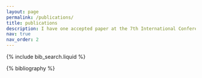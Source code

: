 ```yaml
---
layout: page
permalink: /publications/
title: publications
description: I have one accepted paper at the 7th International Conference on Data Analytics and Cyber Security (DACS 2024), which has been submitted for publication in SN Computer Science journal. I am currently preparing to submit several other completed and ongoing manuscripts to reputed journals.
nav: true
nav_order: 2
---
```


<!-- _pages/publications.md -->

<!-- Bibsearch Feature -->

{% include bib_search.liquid %}

<div class="publications">

{% bibliography %}

</div>
